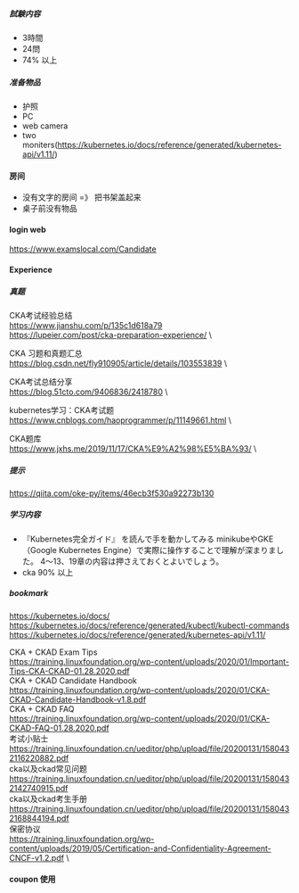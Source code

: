 
##### 試験内容
* 3時間
* 24問
* 74% 以上

##### 准备物品
* 护照
* PC
* web camera
* two moniters(https://kubernetes.io/docs/reference/generated/kubernetes-api/v1.11/)

#### 房间
* 没有文字的房间 =》 把书架盖起来
* 桌子前没有物品 


#### login web
https://www.examslocal.com/Candidate


#### Experience
##### 真题
CKA考试经验总结 \
https://www.jianshu.com/p/135c1d618a79 \
https://lupeier.com/post/cka-preparation-experience/ \

CKA 习题和真题汇总 \
https://blog.csdn.net/fly910905/article/details/103553839 \

CKA考试总结分享 \
https://blog.51cto.com/9406836/2418780 \

kubernetes学习：CKA考试题 \
https://www.cnblogs.com/haoprogrammer/p/11149661.html \

CKA题库 \
https://www.jxhs.me/2019/11/17/CKA%E9%A2%98%E5%BA%93/ \
##### 提示
https://qiita.com/oke-py/items/46ecb3f530a92273b130

##### 学习内容

* 『Kubernetes完全ガイド』
を読んで手を動かしてみる
minikubeやGKE（Google Kubernetes Engine）で実際に操作することで理解が深まりました。
4〜13、19章の内容は押さえておくとよいでしょう。
* cka 90% 以上

##### bookmark
https://kubernetes.io/docs/
https://kubernetes.io/docs/reference/generated/kubectl/kubectl-commands
https://kubernetes.io/docs/reference/generated/kubernetes-api/v1.11/


CKA + CKAD Exam Tips \
https://training.linuxfoundation.org/wp-content/uploads/2020/01/Important-Tips-CKA-CKAD-01.28.2020.pdf \
CKA + CKAD Candidate Handbook \
https://training.linuxfoundation.org/wp-content/uploads/2020/01/CKA-CKAD-Candidate-Handbook-v1.8.pdf \
CKA + CKAD FAQ \
https://training.linuxfoundation.org/wp-content/uploads/2020/01/CKA-CKAD-FAQ-01.28.2020.pdf \
考试小贴士 \
https://training.linuxfoundation.cn/ueditor/php/upload/file/20200131/1580432116220882.pdf \
cka以及ckad常见问题 \
https://training.linuxfoundation.cn/ueditor/php/upload/file/20200131/1580432142740915.pdf \
cka以及ckad考生手册 \
https://training.linuxfoundation.cn/ueditor/php/upload/file/20200131/1580432168844194.pdf \
保密协议 \
https://training.linuxfoundation.org/wp-content/uploads/2019/05/Certification-and-Confidentiality-Agreement-CNCF-v1.2.pdf \


#### coupon 使用

